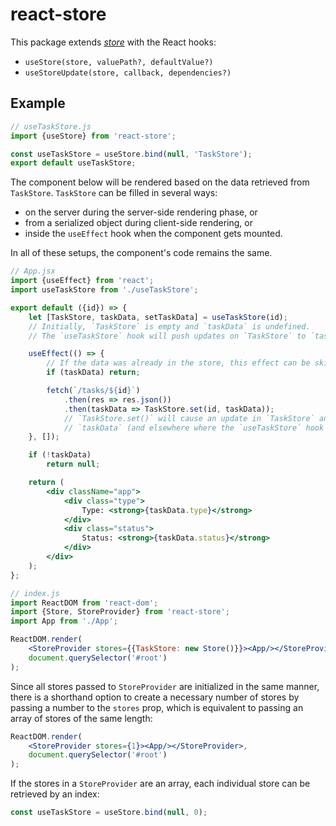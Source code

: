 # react-store

This package extends *[store](https://github.com/axtk/store)* with the React hooks:
- `useStore(store, valuePath?, defaultValue?)`
- `useStoreUpdate(store, callback, dependencies?)`

## Example

```js
// useTaskStore.js
import {useStore} from 'react-store';

const useTaskStore = useStore.bind(null, 'TaskStore');
export default useTaskStore;
```

The component below will be rendered based on the data retrieved from `TaskStore`. `TaskStore` can be filled in several ways:

- on the server during the server-side rendering phase, or
- from a serialized object during client-side rendering, or
- inside the `useEffect` hook when the component gets mounted.

In all of these setups, the component's code remains the same.

```jsx
// App.jsx
import {useEffect} from 'react';
import useTaskStore from './useTaskStore';

export default ({id}) => {
    let [TaskStore, taskData, setTaskData] = useTaskStore(id);
    // Initially, `TaskStore` is empty and `taskData` is undefined.
    // The `useTaskStore` hook will push updates on `TaskStore` to `taskData`.

    useEffect(() => {
        // If the data was already in the store, this effect can be skipped.
        if (taskData) return;

        fetch(`/tasks/${id}`)
            .then(res => res.json())
            .then(taskData => TaskStore.set(id, taskData));
            // `TaskStore.set()` will cause an update in `TaskStore` and then in
            // `taskData` (and elsewhere where the `useTaskStore` hook was used).
    }, []);

    if (!taskData)
        return null;

    return (
        <div className="app">
            <div class="type">
                Type: <strong>{taskData.type}</strong>
            </div>
            <div class="status">
                Status: <strong>{taskData.status}</strong>
            </div>
        </div>
    );
};
```

```jsx
// index.js
import ReactDOM from 'react-dom';
import {Store, StoreProvider} from 'react-store';
import App from './App';

ReactDOM.render(
    <StoreProvider stores={{TaskStore: new Store()}}><App/></StoreProvider>,
    document.querySelector('#root')
);
```

Since all stores passed to `StoreProvider` are initialized in the same manner, there is a shorthand option to create a necessary number of stores by passing a number to the `stores` prop, which is equivalent to passing an array of stores of the same length:

```jsx
ReactDOM.render(
    <StoreProvider stores={1}><App/></StoreProvider>,
    document.querySelector('#root')
);
```

If the stores in a `StoreProvider` are an array, each individual store can be retrieved by an index:

```js
const useTaskStore = useStore.bind(null, 0);
```
